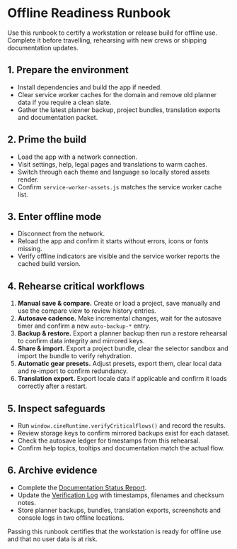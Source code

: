 # Offline Readiness Runbook

Use this runbook to certify a workstation or release build for offline use.
Complete it before travelling, rehearsing with new crews or shipping
documentation updates.

## 1. Prepare the environment

- Install dependencies and build the app if needed.
- Clear service worker caches for the domain and remove old planner data if you
  require a clean slate.
- Gather the latest planner backup, project bundles, translation exports and
  documentation packet.

## 2. Prime the build

- Load the app with a network connection.
- Visit settings, help, legal pages and translations to warm caches.
- Switch through each theme and language so locally stored assets render.
- Confirm `service-worker-assets.js` matches the service worker cache list.

## 3. Enter offline mode

- Disconnect from the network.
- Reload the app and confirm it starts without errors, icons or fonts missing.
- Verify offline indicators are visible and the service worker reports the cached
  build version.

## 4. Rehearse critical workflows

1. **Manual save & compare.** Create or load a project, save manually and use the
   compare view to review history entries.
2. **Autosave cadence.** Make incremental changes, wait for the autosave timer
   and confirm a new `auto-backup-*` entry.
3. **Backup & restore.** Export a planner backup then run a restore rehearsal to
   confirm data integrity and mirrored keys.
4. **Share & import.** Export a project bundle, clear the selector sandbox and
   import the bundle to verify rehydration.
5. **Automatic gear presets.** Adjust presets, export them, clear local data and
   re-import to confirm redundancy.
6. **Translation export.** Export locale data if applicable and confirm it loads
   correctly after a restart.

## 5. Inspect safeguards

- Run `window.cineRuntime.verifyCriticalFlows()` and record the results.
- Review storage keys to confirm mirrored backups exist for each dataset.
- Check the autosave ledger for timestamps from this rehearsal.
- Confirm help topics, tooltips and documentation match the actual flow.

## 6. Archive evidence

- Complete the [Documentation Status Report](documentation-status-report-template.md).
- Update the [Verification Log](verification-log-template.md) with timestamps,
  filenames and checksum notes.
- Store planner backups, bundles, translation exports, screenshots and console
  logs in two offline locations.

Passing this runbook certifies that the workstation is ready for offline use and
that no user data is at risk.
